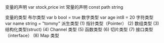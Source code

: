 变量的声明
var stock,price int
常量的声明
const path string

变量的类型
布尔类型
var b bool = true
数字类型
var age int8 = 20
字符类型
var name string = "tommy"
派生类型
(1) 指针类型（Pointer）
(2) 数组类型
(3) 结构化类型(struct)
(4) Channel 类型
(5) 函数类型
(6) 切片类型
(7) 接口类型（interface）
(8) Map 类型

